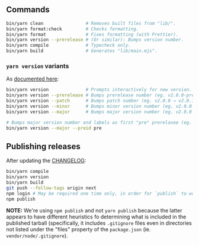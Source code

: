 ## Commands

```sh
bin/yarn clean                # Removes built files from "lib/".
bin/yarn format:check         # Checks formatting.
bin/yarn format               # Fixes formatting (with Prettier).
bin/yarn version --prerelease # (Or similar): Bumps version number.
bin/yarn compile              # Typecheck only.
bin/yarn build                # Generates "lib/main.mjs".
```

### `yarn version` variants

As [documented here](https://classic.yarnpkg.com/lang/en/docs/cli/version/):

```sh
bin/yarn version              # Prompts interactively for new version.
bin/yarn version --prerelease # Bumps prerelease number (eg. v2.0.0-pre.3 → v2.0.0.pre.4).
bin/yarn version --patch      # Bumps patch number (eg. v2.0.0 → v2.0.1).
bin/yarn version --minor      # Bumps minor version number (eg. v2.0.0 → v2.1.0).
bin/yarn version --major      # Bumps major version number (eg. v2.0.0 → v3.0.0).

# Bumps major version number and labels as first "pre" prerelasee (eg. v2.0.0 → v3.0.0-pre.0):
bin/yarn version --major --preid pre
```

## Publishing releases

After updating the [CHANGELOG](./CHANGELOG.md):

```sh
bin/yarn compile
bin/yarn version
bin/yarn build
git push --follow-tags origin next
npm login # May be required one time only, in order for `publish` to work in the next step.
npm publish
```

**NOTE:** We're using `npm publish` and not `yarn publish` because the latter appears to have different heuristics fo determining what is included in the published tarball (specifically, it includes `.gitignore` files even in directories not listed under the "files" property of the `package.json` (ie. `vendor/node/.gitignore`).
